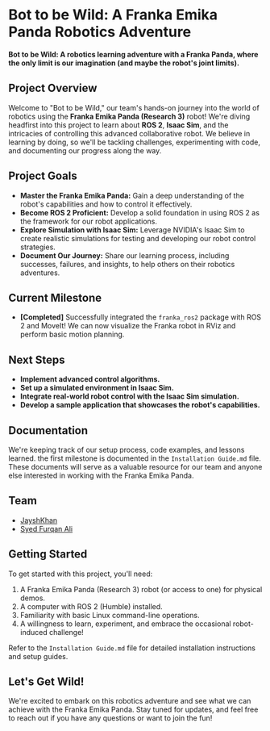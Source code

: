 # Bot to be Wild: A Franka Emika Panda Robotics Adventure

**Bot to be Wild: A robotics learning adventure with a Franka Panda, where the only limit is our imagination (and maybe the robot's joint limits).**

## Project Overview

Welcome to "Bot to be Wild," our team's hands-on journey into the world of robotics using the **Franka Emika Panda (Research 3)** robot! We're diving headfirst into this project to learn about **ROS 2**, **Isaac Sim**, and the intricacies of controlling this advanced collaborative robot. We believe in learning by doing, so we'll be tackling challenges, experimenting with code, and documenting our progress along the way.

## Project Goals

*   **Master the Franka Emika Panda:** Gain a deep understanding of the robot's capabilities and how to control it effectively.
*   **Become ROS 2 Proficient:**  Develop a solid foundation in using ROS 2 as the framework for our robot applications.
*   **Explore Simulation with Isaac Sim:** Leverage NVIDIA's Isaac Sim to create realistic simulations for testing and developing our robot control strategies.
*   **Document Our Journey:**  Share our learning process, including successes, failures, and insights, to help others on their robotics adventures.

## Current Milestone

*   **[Completed]**  Successfully integrated the `franka_ros2` package with ROS 2 and MoveIt! We can now visualize the Franka robot in RViz and perform basic motion planning.

## Next Steps

*   **Implement advanced control algorithms.**
*   **Set up a simulated environment in Isaac Sim.**
*   **Integrate real-world robot control with the Isaac Sim simulation.**
*   **Develop a sample application that showcases the robot's capabilities.**

## Documentation

We're keeping track of our setup process, code examples, and lessons learned. the first milestone is documented in the `Installation Guide.md` file. These documents will serve as a valuable resource for our team and anyone else interested in working with the Franka Emika Panda.

## Team

- [JayshKhan](github.com/jayshkhan)
- [Syed Furqan Ali](#)


## Getting Started

To get started with this project, you'll need:

1. A Franka Emika Panda (Research 3) robot (or access to one) for physical demos.
2. A computer with ROS 2 (Humble) installed.
3. Familiarity with basic Linux command-line operations.
4. A willingness to learn, experiment, and embrace the occasional robot-induced challenge!

Refer to the `Installation Guide.md` file for detailed installation instructions and setup guides.

## Let's Get Wild!

We're excited to embark on this robotics adventure and see what we can achieve with the Franka Emika Panda. Stay tuned for updates, and feel free to reach out if you have any questions or want to join the fun!